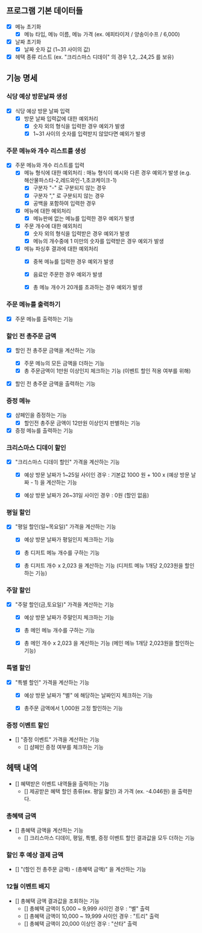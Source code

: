 
## 프로그램 기본 데이터들
- [X] 메뉴 초기화
    - [X] 메뉴 타입, 메뉴 이름, 메뉴 가격 (ex. 에피타이저 / 양송이수프 / 6,000)
- [X] 날짜 초기화
    - [X] 날짜 숫자 값 (1~31 사이의 값)
- [X] 헤택 종류 리스트 (ex. "크리스마스 디데이" 의 경우 1,2,..24,25 를 보유)

## 기능 명세

### 식당 예상 방문날짜 생성

- [X] 식당 예상 방문 날짜 입력
    - [X] 방문 날짜 입력값에 대한 예외처리
        - [X] 숫자 외의 형식을 입력한 경우 예외가 발생
        - [X] 1~31 사이의 숫자를 입력받지 않았다면 예외가 발생

### 주문 메뉴와 개수 리스트를 생성

- [X] 주문 메뉴와 개수 리스트를 입력
    - [X] 메뉴 형식에 대한 예외처리 : 매뉴 형식이 예시와 다른 경우 예외가 발생 (e.g. 해산물파스타-2,레드와인-1,초코케이크-1)
        - [X] 구분자 "-" 로 구분되지 않는 경우
        - [X] 구분자 "," 로 구분되지 않는 경우
        - [X] 공백을 포함하여 입력한 경우
    - [X] 메뉴에 대한 예외처리
        - [X] 메뉴판에 없는 메뉴를 입력한 경우 예외가 발생
    - [X] 주문 개수에 대한 예외처리
        - [X] 숫자 외의 형식을 입력받은 경우 예외가 발생
        - [X] 메뉴의 개수중에 1 미만의 숫자를 입력받은 경우 예외가 발생
    - [X] 메뉴 파싱후 결과에 대한 예외처리
        - [X] 중복 메뉴를 입력한 경우 예외가 발생
        - [X] 음료만 주문한 경우 예외가 발생
        - [X] 총 메뉴 개수가 20개를 초과하는 경우 예외가 발생


### 주문 메뉴를 출력하기
- [X] 주문 메뉴를 출력하는 기능


### 할인 전 총주문 금액
- [X] 할인 전 총주문 금액을 계산하는 기능
    - [X] 주문 메뉴의 모든 금액을 더하는 기능
    - [X] 총 주문금액이 1만원 이상인지 체크하는 기능 (이벤트 할인 적용 여부를 위해)
- [X] 할인 전 총주문 금액을 출력하는 기능


### 증정 메뉴
- [X] 샴페인을 증정하는 기능
    - [X] 할인전 총주문 금액이 12만원 이상인지 판별하는 기능
- [X] 증정 메뉴를 출력하는 기능

### 크리스마스 디데이 할인
- [X] "크리스마스 디데이 할인" 가격을 계산하는 기능
    - [X] 예상 방문 날짜가 1~25일 사이인 경우 : 기본값 1000 원 + 100 x (예상 방문 날짜 - 1) 을 계산하는 기능
    - [X] 예상 방문 날짜가 26~31일 사이인 경우 : 0원 (할인 없음)


### 평일 할인
- [X] "평일 할인(일~목요일)" 가격을 계산하는 기능
    - [X] 예상 방문 날짜가 평일인지 체크하는 기능
    - [X] 총 디저트 메뉴 개수를 구하는 기능
    - [X] 총 디저트 개수 x 2,023 을 계산하는 기능 (디저트 메뉴 1개당 2,023원을 할인하는 기능)


### 주말 할인
- [X] "주말 할인(금,토요일)" 가격을 계산하는 기능
    - [X] 예상 방문 날짜가 주말인지 체크하는 기능
    - [X] 총 메인 메뉴 개수를 구하는 기능
    - [X] 총 메인 개수 x 2,023 을 계산하는 기능 (메인 메뉴 1개당 2,023원을 할인하는 기능)


### 특별 할인
- [X] "특별 할인" 가격을 계산하는 기능
    - [X] 예상 방문 날짜가 "별" 에 해당하는 날짜인지 체크하는 기능
    - [X] 총주문 금액에서 1,000원 고정 할인하는 기능


### 증정 이벤트 할인
- [] "증정 이벤트" 가격을 계산하는 기능
    - [] 샴페인 증정 여부를 체크하는 기능

## 헤택 내역
- [] 혜택받은 이벤트 내역들을 출력하는 기능
  - [] 제공받은 혜택 할인 종류(ex. 평일 핧인) 과 가격 (ex. -4.046원) 을 출력한다.

### 총혜택 금액
- [] 총혜택 금액을 계산하는 기능
    - [] 크리스마스 디데이, 평일, 특별, 증정 이벤트 할인 결과값을 모두 더하는 기능


### 할인 후 예상 결제 금액
- [] "(할인 전 총주문 금액) - (총혜택 금액)" 을 계산하는 기능


### 12월 이벤트 배지
- [] 총혜택 금액 결과값을 조회하는 기능
    - [] 총혜택 금액이 5,000 ~ 9,999 사이인 경우 : "별" 출력
    - [] 총혜택 금액이 10,000 ~ 19,999 사이인 경우 : "트리" 출력
    - [] 총혜택 금액이 20,000 이상인 경우 : "산타" 출력